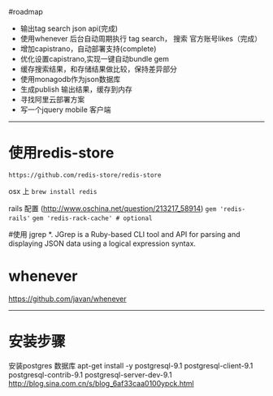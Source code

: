 #roadmap
* 输出tag search json api(完成)
* 使用whenever 后台自动周期执行 tag search， 搜索 官方账号likes（完成）
* 增加capistrano，自动部署支持(complete)
* 优化设置capistrano,实现一键自动bundle gem
* 缓存搜索结果，和存储结果做比较，保持差异部分
* 使用monagodb作为json数据库
* 生成publish 输出结果，缓存到内存
* 寻找阿里云部署方案
* 写一个jquery mobile 客户端

---

# 使用redis-store
    https://github.com/redis-store/redis-store
osx 上
`brew install redis`

rails 配置 (http://www.oschina.net/question/213217_58914)
`gem 'redis-rails'`
`gem 'redis-rack-cache' # optional`


#使用 jgrep
*. JGrep is a Ruby-based CLI tool and API for parsing and displaying JSON data using a logical expression syntax.

# whenever
https://github.com/javan/whenever

--------------
# 安装步骤
安装postgres 数据库
    apt-get install -y postgresql-9.1 postgresql-client-9.1 postgresql-contrib-9.1 postgresql-server-dev-9.1 
http://blog.sina.com.cn/s/blog_6af33caa0100ypck.html
